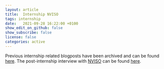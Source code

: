 ```yaml
---
layout: article
title:  Internship NVISO
tags: internship
date:   2021-09-28 16:22:00 +0100
show_edit_on_github: false
show_subscribe: false
license: false
categories: active
---
```



Previous internship related blogposts have been archived and can be found [here](https://x3ntr.github.io/archive-incompany-project.html). The post-internship interview with [NVISO](https://nviso.eu) can be found [here](https://blog.nviso.eu/2021/08/05/interview-with-an-nviso-intern-writing-custom-beacon-object-files/).
<!--more-->